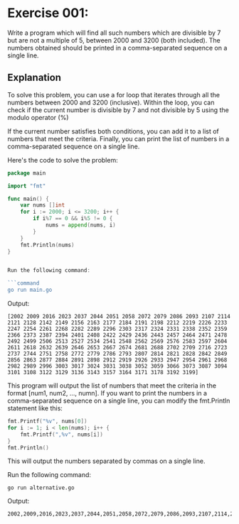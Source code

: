 # Exercise 001:

Write a program which will find all such numbers which are divisible by 7 but are not a multiple of 5, between 2000 and 3200 (both included).  The numbers obtained should be printed in a comma-separated sequence on a single line.

## Explanation
To solve this problem, you can use a for loop that iterates through all the numbers between 2000 and 3200 (inclusive). Within the loop, you can check if the current number is divisible by 7 and not divisible by 5 using the modulo operator (%)

If the current number satisfies both conditions, you can add it to a list of numbers that meet the criteria. Finally, you can print the list of numbers in a comma-separated sequence on a single line.

Here's the code to solve the problem:

```go
package main

import "fmt"

func main() {
    var nums []int
    for i := 2000; i <= 3200; i++ {
        if i%7 == 0 && i%5 != 0 {
            nums = append(nums, i)
        }
    }
    fmt.Println(nums)
}


Run the following command:

```command
go run main.go
```
Output:
```command
[2002 2009 2016 2023 2037 2044 2051 2058 2072 2079 2086 2093 2107 2114 2121 2128 2142 2149 2156 2163 2177 2184 2191 2198 2212 2219 2226 2233 2247 2254 2261 2268 2282 2289 2296 2303 2317 2324 2331 2338 2352 2359 2366 2373 2387 2394 2401 2408 2422 2429 2436 2443 2457 2464 2471 2478 2492 2499 2506 2513 2527 2534 2541 2548 2562 2569 2576 2583 2597 2604 2611 2618 2632 2639 2646 2653 2667 2674 2681 2688 2702 2709 2716 2723 2737 2744 2751 2758 2772 2779 2786 2793 2807 2814 2821 2828 2842 2849 2856 2863 2877 2884 2891 2898 2912 2919 2926 2933 2947 2954 2961 2968 2982 2989 2996 3003 3017 3024 3031 3038 3052 3059 3066 3073 3087 3094 3101 3108 3122 3129 3136 3143 3157 3164 3171 3178 3192 3199]
```

This program will output the list of numbers that meet the criteria in the format [num1, num2, ..., numn]. If you want to print the numbers in a comma-separated sequence on a single line, you can modify the fmt.Println statement like this:

```go
fmt.Printf("%v", nums[0])
for i := 1; i < len(nums); i++ {
    fmt.Printf(",%v", nums[i])
}
fmt.Println()
```
This will output the numbers separated by commas on a single line.


Run the following command:
```command
go run alternative.go
```

Output:
```command
2002,2009,2016,2023,2037,2044,2051,2058,2072,2079,2086,2093,2107,2114,2121,2128,2142,2149,2156,2163,2177,2184,2191,2198,2212,2219,2226,2233,2247,2254,2261,2268,2282,2289,2296,2303,2317,2324,2331,2338,2352,2359,2366,2373,2387,2394,2401,2408,2422,2429,2436,2443,2457,2464,2471,2478,2492,2499,2506,2513,2527,2534,2541,2548,2562,2569,2576,2583,2597,2604,2611,2618,2632,2639,2646,2653,2667,2674,2681,2688,2702,2709,2716,2723,2737,2744,2751,2758,2772,2779,2786,2793,2807,2814,2821,2828,2842,2849,2856,2863,2877,2884,2891,2898,2912,2919,2926,2933,2947,2954,2961,2968,2982,2989,2996,3003,3017,3024,3031,3038,3052,3059,3066,3073,3087,3094,3101,3108,3122,3129,3136,3143,3157,3164,3171,3178,3192,3199
```





